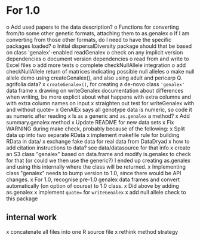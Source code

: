 # For 1.0

o Add used papers to the data description?
o Functions for converting from/to some other genetic formats, attaching them to as.genalex
o If I am converting from those other formats, do I need to have the specific packages loaded?
o Initial dispersalDiversity package should that be based on class 'genalex'-enabled readGenalex
o check on any implicit version dependencies
o document version dependencies
o read from and write to Excel files
o add more tests
o complete checkNullAllele integration
o add checkNullAllele return of matrices indicating possible null alleles
o make null allele demo using createGenalex(), and also using adult and pericarp Q. agrifolia data?
x `createGenalex()`, for creating a de-novo class `'genalex'` data frame
x drawing on writeGenalex documentation about differences when writing, be more explicit about what happens with extra columns and with extra column names on input
x straighten out test for writeGenalex with and without quote=
x GenAlEx says all genotype data is numeric, so code it as numeric after reading
x Is `as` a generic and `as.genalex` a method?
x Add summary.genalex method
x Update README for new data sets
x Fix WARNING during make check, probably because of the following:
x Split data up into two separate RData
x implement makefile rule for building RData in data/
x exchange fake data for real data from DataDryad
x how to add citation instructions to data?  see data/datasource for that info
x create an S3 class "genalex" based on data.frame and modify is.genalex to check for that (or could we then use the generic?)  I ended up creating as.genalex and using this internally where the class will be returned.
x Implementing class "genalex" needs to bump version to 1.0, since there would be API changes.
x For 1.0, recognise pre-1.0 genalex data frames and convert automatically (on option of course) to 1.0 class.
x Did above by adding as.genalex
x implement `quote=` for `writeGenalex`
x add null allele check to this package

## internal work

x concatenate all files into one R source file
x rethink method strategy
